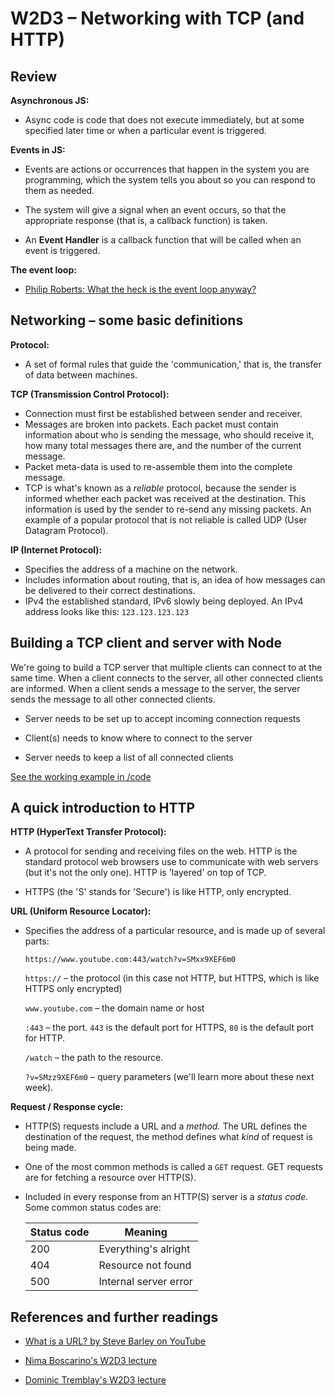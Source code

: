 # W2D3 – Networking with TCP (and HTTP)

## Review

__Asynchronous JS:__

- Async code is code that does not execute immediately,
  but at some specified later time or when a particular
  event is triggered.

__Events in JS:__

- Events are actions or occurrences that happen in the
  system you are programming, which the system tells you
  about so you can respond to them as needed.

- The system will give a signal when an event occurs, so
  that the appropriate response (that is, a callback
  function) is taken.

- An __Event Handler__ is a callback function that will be
  called when an event is triggered.

__The event loop:__

- [Philip Roberts: What the heck is the event loop
  anyway?](https://2014.jsconf.eu/speakers/philip-roberts-what-the-heck-is-the-event-loop-anyway.html)

## Networking – some basic definitions

__Protocol:__

- A set of formal rules that guide the 'communication,'
  that is, the transfer of data between machines.

__TCP (Transmission Control Protocol):__

- Connection must first be established between sender and
  receiver.
- Messages are broken into packets. Each packet must
  contain information about who is sending the message,
  who should receive it, how many total messages there
  are, and the number of the current message.
- Packet meta-data is used to re-assemble them into the
  complete message.
- TCP is what's known as a _reliable_ protocol, because
  the sender is informed whether each packet was received
  at the destination. This information is used by the
  sender to re-send any missing packets. An example of a
  popular protocol that is not reliable is called UDP
  (User Datagram Protocol).

__IP (Internet Protocol):__

- Specifies the address of a machine on the network.
- Includes information about routing, that is, an idea of
  how messages can be delivered to their correct
  destinations.
- IPv4 the established standard, IPv6 slowly being
  deployed. An IPv4 address looks like this:
  `123.123.123.123`

## Building a TCP client and server with Node

We're going to build a TCP server that multiple clients
can connect to at the same time. When a client connects to
the server, all other connected clients are informed. When
a client sends a message to the server, the server sends
the message to all other connected clients.

- Server needs to be set up to accept incoming connection
  requests

- Client(s) needs to know where to connect to the server

- Server needs to keep a list of all connected clients

[See the working example in /code](#)

## A quick introduction to HTTP

__HTTP (HyperText Transfer Protocol):__

- A protocol for sending and receiving files on the web.
  HTTP is the standard protocol web browsers use to
  communicate with web servers (but it's not the only
  one). HTTP is 'layered' on top of TCP.

- HTTPS (the 'S' stands for 'Secure') is like HTTP, only
  encrypted.

__URL (Uniform Resource Locator):__

- Specifies the address of a particular resource, and is
  made up of several parts:

  `https://www.youtube.com:443/watch?v=SMxx9XEF6m0`

  `https://` – the protocol (in this case not HTTP, but
  HTTPS, which is like HTTPS only encrypted)

  `www.youtube.com` – the domain name or host

  `:443` – the port. `443` is the default port for HTTPS,
  `80` is the default port for HTTP.

  `/watch` – the path to the resource.

  `?v=SMzz9XEF6m0` – query parameters (we'll learn more
  about these next week).

__Request / Response cycle:__

- HTTP(S) requests include a URL and a _method._ The URL
  defines the destination of the request, the method
  defines what _kind_ of request is being made.

- One of the most common methods is called a `GET`
  request. GET requests are for fetching a resource over
  HTTP(S).

- Included in every response from an HTTP(S) server is a
  _status code._ Some common status codes are:

    Status code | Meaning
    ------------|--------
     200        | Everything's alright
     404        | Resource not found
     500        | Internal server error

## References and further readings

- [What is a URL? by Steve Barley on
  YouTube](https://www.youtube.com/watch?v=SMxx9XEF6m0)

- [Nima Boscarino's W2D3
  lecture](https://github.com/NimaBoscarino/networking-tcp-notes)

- [Dominic Tremblay's W2D3
  lecture](https://github.com/DominicTremblay/w2d3-lecture-aug19)


